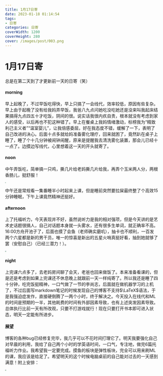 ```yaml
---
title: 1月17日寄
date: 2023-01-18 01:14:54
tags:
- 日寄
categories: 日寄
coverWidth: 1200
coverHeight: 280
cover: /images/post/003.png
---
```


# 1月17日寄

总是在第二天到了才更新前一天的日寄（笑）

#### morning

早上起晚了，不过早饭吃得快，早上只搞了一会线代，效率较低，原因有些复杂。早上由于起晚了没有给我妈弄早饭，我爸八九点问她吃没吃她还是没来叫我起床结果搞得九点四五十才吃饭，阴间的很。说实话我很内疚自责，根本就没有考虑到家人的感受，以后再也不犯这种错了。早上在餐桌上我妈情绪激动，标榜我为“精致利己主义者”“温室婴儿”，让我倍感委屈，好在我态度不错，缓解了一下，表明了自己改进的决心。后面十点多就给妈准备雾化理疗，回来就困了，竟然趴在桌子上睡了，睡了个十几分钟被闹钟闹醒，原来是提醒我去清洗雾化装置，那会儿已经十一点了。边摸边写线代，心里想着这一天的开头就寄了。

#### noon

中午弄饭吃，简单搞一只鸡，撕几片给老妈撕几片给我，再弄个玉米两人分，两根香肠儿，挺舒服！

<img src="/img/4.png" style="zoom:20%;" />

中午还是常规看一集番睡半小时起来上课，但是睡前突然要拉屎最终整了个高效15分钟睡眠，下午上课竟然精神还挺好。

#### afternoon

上了托福听力，今天表现并不好，虽然说听力是我的相对强项，但是今天讲的是艺术史话题很搞人，自己对话题本身就一头雾水，还有很多生单词，就正确率不高。16:00方舟开池子了，后面也摸了会鱼（老师确实磨叽），抽卡也不顺利，一百发两个六星都是新的男干员，唯一的惊喜是新出的五星火哨真挺好看，抽到她就够了罢（安慰自己）（已经三潜力！）。

<img src="/img/5.PNG" style="zoom: 25%;" />

#### night

上完课六点多了，去老妈房间聊了会天，老爸也回来做饭了。本来准备看课的，但是还是考虑到如果上完课还不休息晚上就跟前一天一样纯寄了。所以我还是睡了四十分钟，吃完饭挺精神，一口气做了一节的李尚志，后面就在做机器学习的上机了，不过后面写markdown笔记的时候发现自己的博客不支持$\LaTeX$语法，于是我强迫症发作，直接硬倒腾了一两个小时，终于解决之。今天投入在线代和ML的时间是预期的一半，其他耗费的时间有外部因素导致，也有上述突发因素导致。总体执行比前一天有所改观，只要不打游戏就行！现在只要打开书本即可进入状态，明天一定能有所进步。

#### 展望

博客的各种bug已经修复完毕，我几乎可以不花时间打理它了。明天我要强化自己对早晨的利用，我给了自己两个小时的学英语时间，一口气，专注地，做完6篇托福听力作业。我希望我一定要完成。摸鱼的板块是弹性板块，完全可以用来刷ML的课，我应该是给足了。希望明天的这个时候电脑桌前的自己能对过去的一天感到满意！附上安排：

<img src="/img/6.png" style="zoom:25%;" />

